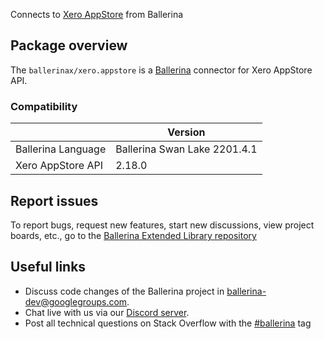 Connects to [Xero AppStore](https://developer.xero.com/documentation/api/xero-app-store/overview) from Ballerina

## Package overview
The `ballerinax/xero.appstore` is a [Ballerina](https://ballerina.io/) connector for Xero AppStore API.

### Compatibility
|                    | Version                     |
|--------------------|-----------------------------|
| Ballerina Language | Ballerina Swan Lake 2201.4.1|
| Xero AppStore API  | 2.18.0                      |

## Report issues
To report bugs, request new features, start new discussions, view project boards, etc., go to the [Ballerina Extended Library repository](https://github.com/ballerina-platform/ballerina-extended-library)

## Useful links
- Discuss code changes of the Ballerina project in [ballerina-dev@googlegroups.com](mailto:ballerina-dev@googlegroups.com).
- Chat live with us via our [Discord server](https://discord.gg/ballerinalang).
- Post all technical questions on Stack Overflow with the [#ballerina](https://stackoverflow.com/questions/tagged/ballerina) tag

